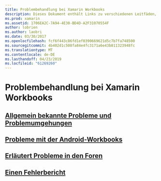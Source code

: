 ```yaml
---
title: Problembehandlung bei Xamarin Workbooks
description: Dieses Dokument enthält Links zu verschiedenen Leitfäden, die Informationen zur Problembehandlung für die Arbeit mit Xamarin Workbooks bereitstellen. Verknüpfter Inhalt beschreibt allgemeine bekannte Probleme, Probleme bei der Android-Workbooks und Support-Ressourcen bietet.
ms.prod: xamarin
ms.assetid: 1706EA2C-7A94-4E30-BD4D-A2F31070554F
author: lobrien
ms.author: laobri
ms.date: 03/30/2017
ms.openlocfilehash: fcf6f443c86fd1ef0390669621d5c7b7fa748500
ms.sourcegitcommit: 4b402d1c508fa84e4fc3171a6e43b811323948fc
ms.translationtype: MT
ms.contentlocale: de-DE
ms.lasthandoff: 04/23/2019
ms.locfileid: "61269260"
---
```

# <a name="troubleshooting-xamarin-workbooks"></a>Problembehandlung bei Xamarin Workbooks

## <a name="general-known-issues--workaroundsgeneralmd"></a>[Allgemein bekannte Probleme und Problemumgehungen](general.md)

## <a name="issues-with-android-workbooksandroidmd"></a>[Probleme mit der Android-Workbooks](android.md)

## <a name="discuss-issues-on-the-forumsforums"></a>[Erläutert Probleme in den Foren][forums]

## <a name="file-a-bug-reporttoolsworkbooksinstallmdreporting-bugs"></a>[Einen Fehlerbericht](~/tools/workbooks/install.md#reporting-bugs)

[forums]: https://forums.xamarin.com/categories/inspector
